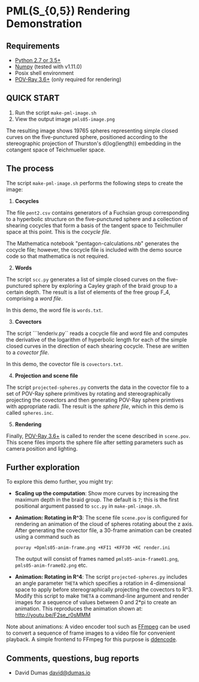 # PML(S_{0,5}) Rendering Demonstration

## Requirements

* [Python 2.7 or 3.5+](http://python.org/)
* [Numpy](http://www.numpy.org/) (tested with v1.11.0)
* Posix shell environment
* [POV-Ray 3.6+](http://www.povray.org/) (only required for rendering)

## QUICK START

1. Run the script ```make-pml-image.sh```
2. View the output image ```pmls05-image.png```

The resulting image shows 19765 spheres representing simple closed
curves on the five-punctured sphere, positioned according to the
stereographic projection of Thurston's d(log(length)) embedding in the
cotangent space of Teichmueller space.

## The process

The script ```make-pml-image.sh``` performs the following steps to create
the image:

1. __Cocycles__

The file ```pent2.csv``` contains generators of a Fuchsian group
corresponding to a hyperbolic structure on the five-punctured sphere
and a collection of shearing cocycles that form a basis of the tangent
space to Teichmuller space at this point.  This is the _cocycle file_.

The Mathematica notebook "pentagon-calculations.nb" generates the
cocycle file; however, the cocycle file is included with the demo
source code so that mathematica is not required.

2. __Words__

The script ```scc.py``` generates a list of simple closed curves on the
five-punctured sphere by exploring a Cayley graph of the braid group
to a certain depth.  The result is a list of elements of the free
group F_4, comprising a _word file_.

In this demo, the word file is ```words.txt```.

3. __Covectors__

The script ```lenderiv.py`` reads a cocycle file and word file and
computes the derivative of the logarithm of hyperbolic length for each
of the simple closed curves in the direction of each shearing cocycle.
These are written to a _covector file_.

In this demo, the covector file is ```covectors.txt```.

4. __Projection and scene file__

The script ```projected-spheres.py``` converts the data in the
covector file to a set of POV-Ray sphere primitives by rotating and
stereographically projecting the covectors and then generating POV-Ray
sphere primtives with appropriate radii.  The result is the _sphere
file_, which in this demo is called ```spheres.inc```.

5. __Rendering__

Finally, [POV-Ray 3.6+](http://www.povray.org/) is called to render
the scene described in ```scene.pov```.  This scene files imports the
sphere file after setting parameters such as camera position and
lighting.


## Further exploration

To explore this demo further, you might try:

* __Scaling up the computation__: Show more curves by increasing the
  maximum depth in the braid group.  The default is ```7```; this is
  the first positional argument passed to ```scc.py``` in
  ```make-pml-image.sh```.

* __Animation: Rotating in R^3__: The scene file ```scene.pov``` is configured for
  rendering an animation of the cloud of spheres rotating about the z
  axis.  After generating the covector file, a 30-frame animation can
  be created using a command such as

      povray +Opmls05-anim-frame.png +KFI1 +KFF30 +KC render.ini
    
  The output will consist of frames named
  ```pmls05-anim-frame01.png```, ```pmls05-anim-frame02.png``` etc.

* __Animation: Rotating in R^4__: The script ```projected-spheres.py``` includes
  an angle parameter ```THETA``` which specifies a rotation in
  4-dimensional space to apply before stereographically projecting the
  covectors to R^3.  Modify this script to make ```THETA``` a
  command-line argument and render images for a sequence of values
  between 0 and 2*pi to create an animation.  This reproduces the
  animation shown at: http://youtu.be/F2se_r0sMMM

Note about animations:  A video encoder tool such as [FFmpeg](https://ffmpeg.org) can be used
to convert a sequence of frame images to a video file for convenient
playback.  A simple frontend to FFmpeg for this purpose is
[ddencode](https://github.com/daviddumas/ddencode).

## Comments, questions, bug reports

* David Dumas <david@dumas.io>
